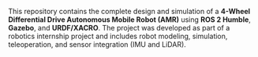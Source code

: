 This repository contains the complete design and simulation of a **4-Wheel Differential Drive Autonomous Mobile Robot (AMR)** using **ROS 2 Humble**, **Gazebo**, and **URDF/XACRO**. The project was developed as part of a robotics internship project and includes robot modeling, simulation, teleoperation, and sensor integration (IMU and LiDAR).
